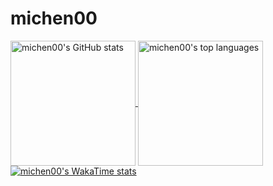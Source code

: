 # michen00

<a href="https://github.com/anuraghazra/github-readme-stats">
  <picture>
    <source
      srcset="https://github-readme-stats.vercel.app/api?username=michen00&show_icons=true&include_all_commits=true&theme=nightowl&show=reviews,prs_merged,prs_merged_percentage"
      media="(prefers-color-scheme: dark)"
    />
    <source
      srcset="https://github-readme-stats.vercel.app/api?username=michen00&show_icons=true&include_all_commits=true&theme=transparent&show=reviews,prs_merged,prs_merged_percentage"
      media="(prefers-color-scheme: light)"
    />
    <img
      alt="michen00's GitHub stats"
      src="https://github-readme-stats.vercel.app/api?username=michen00&show_icons=true&include_all_commits=true&theme=transparent&show=reviews,prs_merged,prs_merged_percentage"
      height=200
      align="center"
    />
  </picture>
</a>
<a href="https://github.com/anuraghazra/github-readme-stats?tab=readme-ov-file#top-languages-card">
  <picture>
    <source
      srcset="https://github-readme-stats.vercel.app/api/top-langs/?username=michen00&size_weight=0.5&count_weight=0.5&layout=compact&theme=nightowl"
      media="(prefers-color-scheme: dark)"
    />
    <source
      srcset="https://github-readme-stats.vercel.app/api/top-langs/?username=michen00&size_weight=0.5&count_weight=0.5&layout=compact&theme=transparent"
      media="(prefers-color-scheme: light)"
    />
    <img
      alt="michen00's top languages"
      src="https://github-readme-stats.vercel.app/api/top-langs/?username=michen00&size_weight=0.5&count_weight=0.5&layout=compact&theme=transparent"
      height=200
      align="center"
    />
  </picture>
</a>

<a href="https://github.com/anuraghazra/github-readme-stats?tab=readme-ov-file#wakatime-stats-card">
  <picture>
    <source
      srcset="https://github-readme-stats.vercel.app/api/wakatime?username=b8880cff-94eb-4038-b5d6-45a81cd5c739&layout=compact&theme=nightowl"
      media="(prefers-color-scheme: dark)"
    />
    <source
      srcset="https://github-readme-stats.vercel.app/api/wakatime?username=b8880cff-94eb-4038-b5d6-45a81cd5c739&layout=compact&theme=transparent"
      media="(prefers-color-scheme: light)"
    />
    <img
      alt="michen00's WakaTime stats"
      src="https://github-readme-stats.vercel.app/api/wakatime?username=b8880cff-94eb-4038-b5d6-45a81cd5c739&layout=compact&theme=transparent"
    />
  </picture>
</a>
